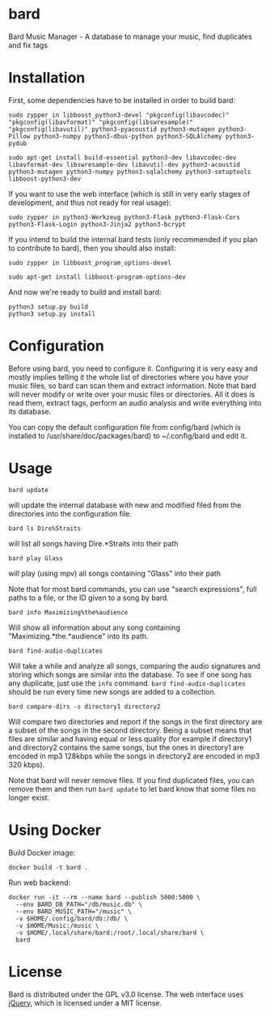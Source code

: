 # bard
Bard Music Manager - A database to manage your music, find duplicates and fix tags

# Installation

First, some dependencies have to be installed in order to build bard:

```
sudo zypper in libboost_python3-devel "pkgconfig(libavcodec)" "pkgconfig(libavformat)" "pkgconfig(libswresample)" "pkgconfig(libavutil)" python3-pyacoustid python3-mutagen python3-Pillow python3-numpy python3-dbus-python python3-SQLAlchemy python3-pydub
```

```
sudo apt-get install build-essential python3-dev libavcodec-dev libavformat-dev libswresample-dev libavutil-dev python3-acoustid python3-mutagen python3-numpy python3-sqlalchemy python3-setuptools libboost-python3-dev
```

If you want to use the web interface (which is still in very early stages of development, and thus not ready for real usage):

```
sudo zypper in python3-Werkzeug python3-Flask python3-Flask-Cors python3-Flask-Login python3-Jinja2 python3-bcrypt
```

If you intend to build the internal bard tests (only recommended if you plan to contribute to bard), then you should also install:

```
sudo zypper in libboost_program_options-devel
```

```
sudo apt-get install libboost-program-options-dev
```

And now we're ready to build and install bard:

```
python3 setup.py build
python3 setup.py install
```

# Configuration

Before using bard, you need to configure it. Configuring it is very easy and mostly implies
telling it the whole list of directories where you have your music files, so bard can scan
them and extract information. Note that bard will never modify or write over your music files
or directories. All it does is read them, extract tags, perform an audio analysis and write
everything into its database.

You can copy the default configuration file from config/bard (which is installed to
/usr/share/doc/packages/bard) to ~/.config/bard and edit it.

# Usage

```bard update```

will update the internal database with new and modified filed from the directories into the configuration file.

```bard ls Dire%Straits```

will list all songs having Dire.*Straits into their path

```bard play Glass```

will play (using mpv) all songs containing "Glass" into their path

Note that for most bard commands, you can use "search expressions", full paths to a file, or the ID given to a song by bard.

```bard info Maximizing%the%audience```

Will show all information about any song containing "Maximizing.*the.*audience" into its path.

```bard find-audio-duplicates```

Will take a while and analyze all songs, comparing the audio signatures and storing which songs are similar into the database.
To see if one song has any duplicate, just use the ```info``` command. ```bard find-audio-duplicates``` should be run
every time new songs are added to a collection.

```bard compare-dirs -s directory1 directory2```

Will compare two directories and report if the songs in the first directory are a subset of the songs in the second directory.
Being a subset means that files are similar and having equal or less quality (for example if directory1 and directory2 contains
the same songs, but the ones in directory1 are encoded in mp3 128kbps while the songs in directory2 are encoded in mp3 320 kbps).

Note that bard will never remove files. If you find duplicated files, you can remove them and then run ```bard update``` to
let bard know that some files no longer exist.

# Using Docker

Build Docker image:

```docker build -t bard .```

Run web backend:

```
docker run -it --rm --name bard --publish 5000:5000 \
  --env BARD_DB_PATH="/db/music.db" \
  --env BARD_MUSIC_PATH="/music" \
  -v $HOME/.config/bard/db:/db/ \
  -v $HOME/Music:/music \
  -v $HOME/.local/share/bard:/root/.local/share/bard \
  bard
```

# License

Bard is distributed under the GPL v3.0 license.
The web interface uses [jQuery](https://jquery.org/), which is licensed under a MIT license.
